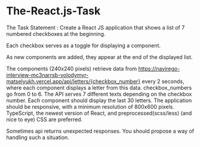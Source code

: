 # The-React.js-Task
The Task Statement :
Create a React JS application that shows a list of 7 numbered checkboxes at the beginning.

Each checkbox serves as a toggle for displaying a component.

As new components are added, they appear at the end of the displayed list.

The components (240x240 pixels) retrieve data from
 https://navirego-interview-mc3narrsb-volodymyr-matselyukh.vercel.app/api/letters/{checkbox_number} every 2 seconds, where each component displays a letter from this data. checkbox_numbers go from 0 to 6.
The API serves 7 different texts depending on the checkbox number. Each component should display the last 30 letters. The application should be responsive, with a minimum resolution of 800x600 pixels. TypeScript, the newest version of React, and preprocessed(scss/less) (and nice to eye) CSS are preferred.

Sometimes api returns unexpected responses. You should propose a way of handling such a situation.
